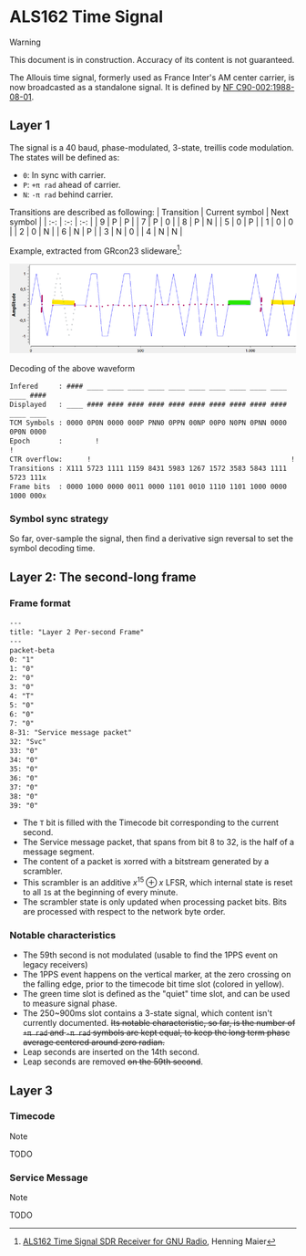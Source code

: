 # ALS162 Time Signal
> [!WARNING]
> This document is in construction. Accuracy of its content is not guaranteed.

The Allouis time signal, formerly used as France Inter's AM center carrier, is now broadcasted as a standalone signal. It is defined by [NF C90-002:1988-08-01](https://www.boutique.afnor.org/fr-fr/norme/nf-c90002/radiodiffusion-et-telecommunication-systeme-de-diffusion-de-donnees-compati/fa034344/5651).

## Layer 1

The signal is a 40 baud, phase-modulated, 3-state, treillis code modulation.
The states will be defined as:
  - `0`: In sync with carrier.
  - `P`: `+π rad` ahead of carrier.
  - `N`: `-π rad` behind carrier.

Transitions are described as following:
| Transition | Current symbol | Next symbol |
| :-: | :-: | :-: |
|  9  |  P  |  P  |
|  7  |  P  |  0  |
|  8  |  P  |  N  |
|  5  |  0  |  P  |
|  1  |  0  |  0  |
|  2  |  0  |  N  |
|  6  |  N  |  P  |
|  3  |  N  |  0  |
|  4  |  N  |  N  |

Example, extracted from GRcon23 slideware[^1]:

![ALS162 Waveform](als162_waveform.png)

Decoding of the above waveform
```
Infered     : #### ____ ____ ____ ____ ____ ____ ____ ____ ____ ____ ____ ####
Displayed   : ____ #### #### #### #### #### #### #### #### #### #### ____ ____
TCM Symbols : 0000 0P0N 0000 000P PNN0 0PPN 00NP 00P0 N0PN 0PNN 0000 0P0N 0000
Epoch       :        !                                                 !
CTR overflow:      !                                                 !        
Transitions : X111 5723 1111 1159 8431 5983 1267 1572 3583 5843 1111 5723 111x
Frame bits  : 0000 1000 0000 0011 0000 1101 0010 1110 1101 1000 0000 1000 000x
```

### Symbol sync strategy
So far, over-sample the signal, then find a derivative sign reversal to set the symbol decoding time.

## Layer 2: The second-long frame

### Frame format
```mermaid
---
title: "Layer 2 Per-second Frame"
---
packet-beta
0: "1"
1: "0"
2: "0"
3: "0"
4: "T"
5: "0"
6: "0"
7: "0"
8-31: "Service message packet"
32: "Svc"
33: "0"
34: "0"
35: "0"
36: "0"
37: "0"
38: "0"
39: "0"
```

  - The `T` bit is filled with the Timecode bit corresponding to the current second.
  - The Service message packet, that spans from bit 8 to 32, is the half of a message segment.
  - The content of a packet is xorred with a bitstream generated by a scrambler.
  - This scrambler is an additive $`x^{15} \oplus x`$ LFSR, which internal state is reset to all `1`s at the beginning of every minute.
  - The scrambler state is only updated when processing packet bits. Bits are processed with respect to the network byte order. 

### Notable characteristics
  - The 59th second is not modulated (usable to find the 1PPS event on legacy receivers)
  - The 1PPS event happens on the vertical marker, at the zero crossing on the falling edge, prior to the timecode bit time slot (colored in yellow).
  - The green time slot is defined as the "quiet" time slot, and can be used to measure signal phase.
  - The 250~900ms slot contains a 3-state signal, which content isn't currently documented. ~~Its notable characteristic, so far, is the number of `+π rad` and `-π rad` symbols are kept equal, to keep the long term phase average centered around zero radian.~~
  - Leap seconds are inserted on the 14th second.
  - Leap seconds are removed ~~on the 59th second~~.

## Layer 3

### Timecode
> [!NOTE]
> TODO

### Service Message
> [!NOTE]
> TODO

[^1]: [ALS162 Time Signal SDR Receiver for GNU Radio](https://events.gnuradio.org/event/21/contributions/415/attachments/139/320/ALS162_slides_henningM1r.pdf), Henning Maier
